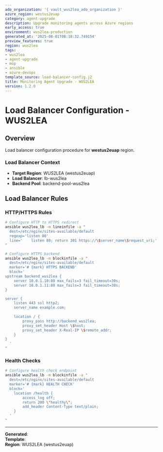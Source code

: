 ```yaml
---
ado_organization: '{ vault_wus2lea_ado_organization }'
azure_region: westus2euap
category: agent-upgrade
description: Upgrade monitoring agents across Azure regions
early_access: true
environment: wus2lea-production
generated_at: '2025-08-01T08:18:32.749154'
preview_features: true
region: wus2lea
tags:
- wus2lea
- agent-upgrade
- mop
- ansible
- azure-devops
template_source: load-balancer-config.j2
title: Monitoring Agent Upgrade - WUS2LEA
version: 1.2.0
---
```



# Load Balancer Configuration - WUS2LEA

## Overview

Load balancer configuration procedure for **westus2euap** region.

### Load Balancer Context

- **Target Region**: WUS2LEA (westus2euap)
- **Load Balancer**: lb-wus2lea
- **Backend Pool**: backend-pool-wus2lea

## Load Balancer Rules

### HTTP/HTTPS Rules
```bash
# Configure HTTP to HTTPS redirect
ansible wus2lea_lb -m lineinfile -a "
  dest=/etc/nginx/sites-available/default
  regexp='listen 80'
  line='    listen 80; return 301 https://\$server_name\$request_uri;'
"

# Configure HTTPS backend
ansible wus2lea_lb -m blockinfile -a "
  dest=/etc/nginx/sites-available/default
  marker='# {mark} HTTPS BACKEND'
  block='
upstream backend_wus2lea {
    server 10.0.1.10:80 max_fails=3 fail_timeout=30s;
    server 10.0.1.11:80 max_fails=3 fail_timeout=30s;
}

server {
    listen 443 ssl http2;
    server_name example.com;
    
    location / {
        proxy_pass http://backend_wus2lea;
        proxy_set_header Host \$host;
        proxy_set_header X-Real-IP \$remote_addr;
    }
}
  '
"
```

### Health Checks
```bash
# Configure health check endpoint
ansible wus2lea_lb -m blockinfile -a "
  dest=/etc/nginx/sites-available/default
  marker='# {mark} HEALTH CHECK'
  block='
    location /health {
        access_log off;
        return 200 \"healthy\";
        add_header Content-Type text/plain;
    }
  '
"
```

---

**Generated**:   
**Template**:   
**Region**: WUS2LEA (westus2euap)